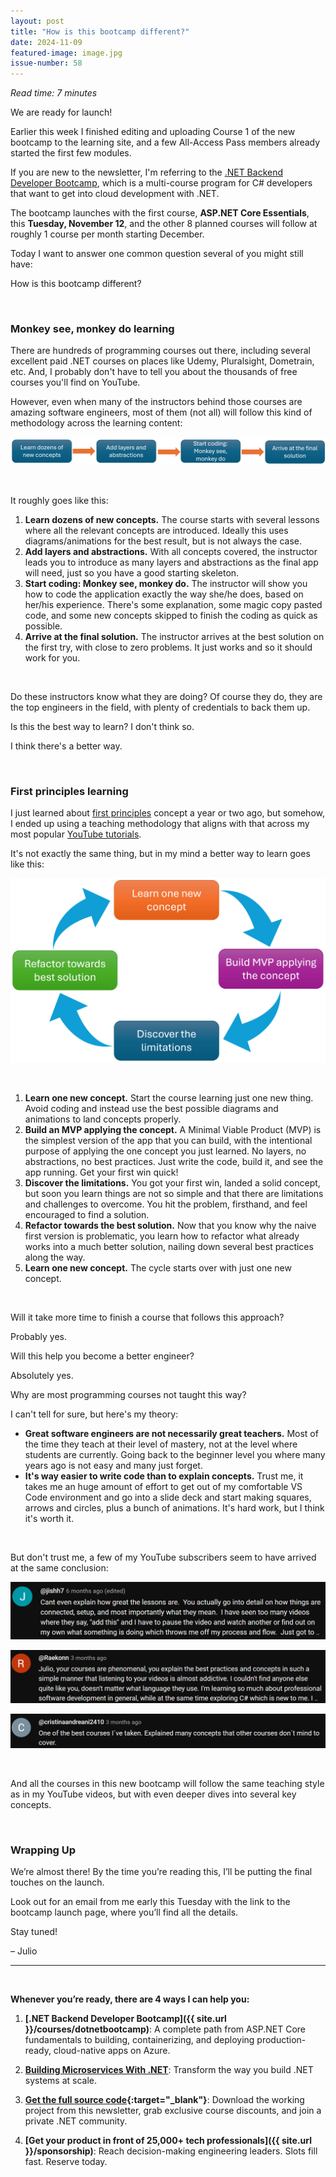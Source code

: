```yaml
---
layout: post
title: "How is this bootcamp different?"
date: 2024-11-09
featured-image: image.jpg
issue-number: 58
---
```


*Read time: 7 minutes*
​

We are ready for launch!

Earlier this week I finished editing and uploading Course 1 of the new bootcamp to the learning site, and a few All-Access Pass members already started the first few modules.

If you are new to the newsletter, I'm referring to the [.NET Backend Developer Bootcamp](https://juliocasal.com/courses/dotnetbootcamp), which is a multi-course program for C# developers that want to get into cloud development with .NET.

The bootcamp launches with the first course, **ASP.NET Core Essentials**, this **Tuesday, November 12**, and the other 8 planned courses will follow at roughly 1 course per month starting December.

Today I want to answer one common question several of you might still have:

How is this bootcamp different?

​

### **Monkey see, monkey do learning**
There are hundreds of programming courses out there, including several excellent paid .NET courses on places like Udemy, Pluralsight, Dometrain, etc. And, I probably don't have to tell you about the thousands of free courses you'll find on YouTube.

However, even when many of the instructors behind those courses are amazing software engineers, most of them (not all) will follow this kind of methodology across the learning content:


![](/assets/images/2024-11-09/4ghDFAZYvbFtvU3CTR72ZN-kE4Ug3DfkwAUEBZ7m3R9x1.jpeg)

​

It roughly goes like this:

1.  <span>**Learn dozens of new concepts.** The course starts with several lessons where all the relevant concepts are introduced. Ideally this uses diagrams/animations for the best result, but is not always the case.</span>
2.  <span>**Add layers and abstractions.** With all concepts covered, the instructor leads you to introduce as many layers and abstractions as the final app will need, just so you have a good starting skeleton.</span>
3.  <span>**Start coding: Monkey see, monkey do.** The instructor will show you how to code the application exactly the way she/he does, based on her/his experience. There's some explanation, some magic copy pasted code, and some new concepts skipped to finish the coding as quick as possible.</span>
4.  <span>**Arrive at the final solution.** The instructor arrives at the best solution on the first try, with close to zero problems. It just works and so it should work for you.</span>

​

Do these instructors know what they are doing? Of course they do, they are the top engineers in the field, with plenty of credentials to back them up.

Is this the best way to learn? I don't think so.

I think there's a better way.

​

### **First principles learning**
I just learned about [first principles](https://jamesclear.com/first-principles) concept a year or two ago, but somehow, I ended up using a teaching methodology that aligns with that across my most popular [YouTube tutorials](https://www.youtube.com/@juliocasal).

It's not exactly the same thing, but in my mind a better way to learn goes like this:


![](/assets/images/2024-11-09/4ghDFAZYvbFtvU3CTR72ZN-4nXiC21LapH6qJP7CLmufd.jpeg)

​

1.  <span>**Learn one new concept.** Start the course learning just one new thing. Avoid coding and instead use the best possible diagrams and animations to land concepts properly.</span>
2.  <span>**Build an MVP applying the concept.** A Minimal Viable Product (MVP) is the simplest version of the app that you can build, with the intentional purpose of applying the one concept you just learned. No layers, no abstractions, no best practices. Just write the code, build it, and see the app running. Get your first win quick!</span>
3.  <span>**Discover the limitations.** You got your first win, landed a solid concept, but soon you learn things are not so simple and that there are limitations and challenges to overcome. You hit the problem, firsthand, and feel encouraged to find a solution.</span>
4.  <span>**Refactor towards the best solution.** Now that you know why the naive first version is problematic, you learn how to refactor what already works into a much better solution, nailing down several best practices along the way.</span>
5.  <span>**Learn one new concept.** The cycle starts over with just one new concept.</span>

​

Will it take more time to finish a course that follows this approach?

Probably yes.

Will this help you become a better engineer?

Absolutely yes.

Why are most programming courses not taught this way?

I can't tell for sure, but here's my theory:

*   <span>**Great software engineers are not necessarily great teachers.** Most of the time they teach at their level of mastery, not at the level where students are currently. Going back to the beginner level you where many years ago is not easy and many just forget.</span>
*   <span>**It's way easier to write code than to explain concepts.** Trust me, it takes me an huge amount of effort to get out of my comfortable VS Code environment and go into a slide deck and start making squares, arrows and circles, plus a bunch of animations. It's hard work, but I think it's worth it.</span>

​

But don't trust me, a few of my YouTube subscribers seem to have arrived at the same conclusion:


![](/assets/images/2024-11-09/4ghDFAZYvbFtvU3CTR72ZN-jap9UTJF2tdMx4vzRjkYwu.jpeg)

![](/assets/images/2024-11-09/4ghDFAZYvbFtvU3CTR72ZN-k1ZXLtL4jXkjNB6Aic6zHb.jpeg)

![](/assets/images/2024-11-09/4ghDFAZYvbFtvU3CTR72ZN-bo1zY4XD79knz7PbuHXDbK.jpeg)

​

And all the courses in this new bootcamp will follow the same teaching style as in my YouTube videos, but with even deeper dives into several key concepts.

​

### **Wrapping Up**
We’re almost there! By the time you’re reading this, I’ll be putting the final touches on the launch.

Look out for an email from me early this Tuesday with the link to the bootcamp launch page, where you’ll find all the details.

Stay tuned!

– Julio

---


<br/>


**Whenever you’re ready, there are 4 ways I can help you:**

1. **[.NET Backend Developer Bootcamp]({{ site.url }}/courses/dotnetbootcamp)**: A complete path from ASP.NET Core fundamentals to building, containerizing, and deploying production-ready, cloud-native apps on Azure.

2. **​[Building Microservices With .NET](https://dotnetmicroservices.com)**: Transform the way you build .NET systems at scale.

3. **​[​Get the full source code](https://www.patreon.com/juliocasal){:target="_blank"}**: Download the working project from this newsletter, grab exclusive course discounts, and join a private .NET community.

4. **[Get your product in front of 25,000+ tech professionals​]({{ site.url }}/sponsorship)**: Reach decision-making engineering leaders. Slots fill fast. Reserve today.